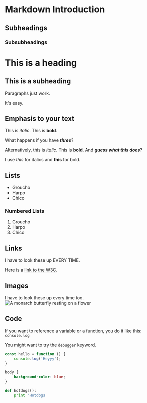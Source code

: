 # Markdown Introduction

## Subheadings

### Subsubheadings

This is a heading
=================

This is a subheading
--------------------

Paragraphs just work.

It's easy.

## Emphasis to your text

This is _italic_. This is __bold__.

What happens if you have ___three___?

Alternatively, this is *italic*. This is **bold**. And ***guess what this does***?

I use _this_ for italics and **this** for bold.

## Lists

* Groucho
* Harpo
* Chico

### Numbered Lists

1. Groucho
2. Harpo
3. Chico

## Links

I have to look these up EVERY TIME.

Here is a [link to the W3C](http://w3c.org/).

## Images

I have to look these up every time too.
![A monarch butterfly resting on a flower](https://i.natgeofe.com/k/9acd2bad-fb0e-43a8-935d-ec0aefc60c2f/monarch-butterfly-grass_4x3.jpg)

## Code

If you want to reference a variable or a function, you do it like this: `console.log`

You might want to try the `debugger` keyword.

```javascript
const hello = function () {
    console.log('Heyyy');
}
```

```css
body {
    background-color: blue;
}
```

```python
def hotdogs():
    print "Hotdogs
```
